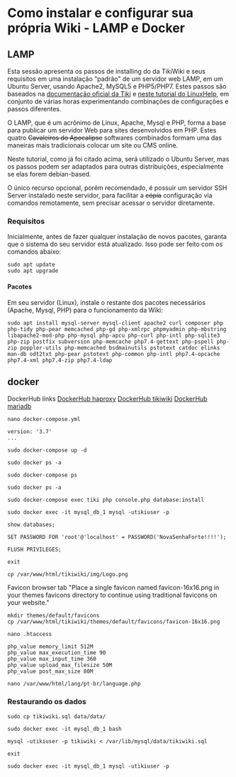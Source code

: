 # Como instalar e configurar sua própria Wiki - LAMP e Docker

## LAMP

Esta sessão apresenta os passos de installing do da TikiWiki e seus requisitos em uma instalação "padrão" de um servidor web LAMP, em um Ubuntu Server, usando Apache2, MySQL5 e PHP5/PHP7. Estes passos são baseados na [documentação oficial da Tiki](https://doc.tiki.org/Ubuntu-Install) e [neste tutorial do LinuxHelp](https://www.linuxhelp.com/how-to-install-tiki-wiki-cms-on-ubuntu19-04), em conjunto de várias horas experimentando combinações de configurações e passos diferentes.

O LAMP, que é um acrônimo de Linux, Apache, Mysql e PHP, forma a base para publicar um servidor Web para sites desenvolvidos em PHP. Estes quatro ~~Cavaleiros do Apocalipse~~ softwares combinados formam uma das maneiras mais tradicionais colocar um site ou CMS online.

Neste tutorial, como já foi citado acima, será utilizado o Ubuntu Server, mas os passos podem ser adaptados para outras distribuições, especialmente se elas forem debian-based.

O único recurso opcional, porém recomendado, é possuir um servidor SSH Server instalado neste servidor, para facilitar a ~~cópia~~  configuração via comandos remotamente, sem precisar acessar o servidor diretamente.

### Requisitos
Inicialmente, antes de fazer qualquer instalação de novos pacotes, garanta que o sistema do seu servidor está atualizado. Isso pode ser feito com os comandos abaixo:
```ShellSession
sudo apt update
sudo apt upgrade
```

#### Pacotes

Em seu servidor (Linux), instale o restante dos pacotes necessários (Apache, Mysql, PHP) para o funcionamento da Wiki:

```ShellSession
sudo apt install mysql-server mysql-client apache2 curl composer php php-tidy php-pear memcached php-gd php-xmlrpc phpmyadmin php-mbstring libapache2-mod-php php-mysql php-apcu php-curl php-intl php-sqlite3 php-zip postfix subversion php-memcache php7.4-gettext php-pspell php-zip poppler-utils php-memcached bsdmainutils pstotext catdoc elinks man-db odt2txt php-pear pstotext php-common php-intl php7.4-opcache php7.4-xml php7.4-zip php7.4-ldap
```


## docker

DockerHub links
[DockerHub haproxy](https://hub.docker.com/_/haproxy)
[DockerHub tikiwiki](https://hub.docker.com/r/tikiwiki/tikiwiki)
[DockerHub mariadb](https://hub.docker.com/_/mariadb)

```ShellSession
nano docker-compose.yml
```


```
version: '3.7'
...
```


```ShellSession
sudo docker-compose up -d
```


```ShellSession
sudo docker ps -a
```


```ShellSession
sudo docker-compose ps
```


```ShellSession
sudo docker ps -a
```


```ShellSession
sudo docker-compose exec tiki php console.php database:install
```



```ShellSession
sudo docker exec -it mysql_db_1 mysql -utikiuser -p
```


```
show databases;
```


```
SET PASSWORD FOR 'root'@'localhost' = PASSWORD('NovaSenhaForte!!!!');
```


```
FLUSH PRIVILEGES;

```


```
exit
```



```
cp /var/www/html/tikiwiki/img/Logo.png
```

Favicon browser tab
"Place a single favicon named favicon-16x16.png in your themes favicons directory to continue using traditional favicons on your website."
```
mkdir themes/default/favicons
cp /var/www/html/tikiwiki/themes/default/favicons/favicon-16x16.png
```



```
nano .htaccess
```


```
php_value memory_limit 512M
php_value max_execution_time 90
php_value max_input_time 360
php_value upload_max_filesize 50M
php_value post_max_size 80M
```


```
nano /var/www/html/lang/pt-br/language.php
```

### Restaurando os dados

```ShellSession
sudo cp tikiwiki.sql data/data/
```


```ShellSession
sudo docker exec -it mysql_db_1 bash
```


```ShellSession
mysql -utikiuser -p tikiwiki < /var/lib/mysql/data/tikiwiki.sql
```


```ShellSession
exit
```


```ShellSession
sudo docker exec -it mysql_db_1 mysql -utikiuser -p
```

